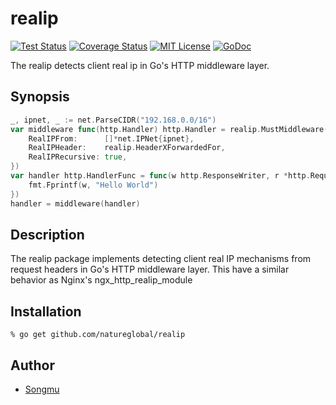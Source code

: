 realip
=======

[![Test Status](https://github.com/natureglobal/realip/workflows/test/badge.svg?branch=master)][actions]
[![Coverage Status](https://coveralls.io/repos/natureglobal/realip/badge.svg?branch=master)][coveralls]
[![MIT License](http://img.shields.io/badge/license-MIT-blue.svg?style=flat-square)][license]
[![GoDoc](https://godoc.org/github.com/natureglobal/realip?status.svg)][godoc]

[actions]: https://github.com/natureglobal/realip/actions?workflow=test
[coveralls]: https://coveralls.io/r/natureglobal/realip?branch=master
[license]: https://github.com/natureglobal/realip/blob/master/LICENSE
[godoc]: https://godoc.org/github.com/natureglobal/realip

The realip detects client real ip in Go's HTTP middleware layer.

## Synopsis

```go
_, ipnet, _ := net.ParseCIDR("192.168.0.0/16")
var middleware func(http.Handler) http.Handler = realip.MustMiddleware(&realip.Config{
    RealIPFrom:      []*net.IPNet{ipnet},
    RealIPHeader:    realip.HeaderXForwardedFor,
    RealIPRecursive: true,
})
var handler http.HandlerFunc = func(w http.ResponseWriter, r *http.Request) {
    fmt.Fprintf(w, "Hello World")
})
handler = middleware(handler)
```

## Description

The realip package implements detecting client real IP mechanisms from request headers in Go's HTTP middleware layer.
This have a similar behavior as Nginx's ngx\_http\_realip\_module

## Installation

```console
% go get github.com/natureglobal/realip
```

## Author

- [Songmu](https://github.com/Songmu)
